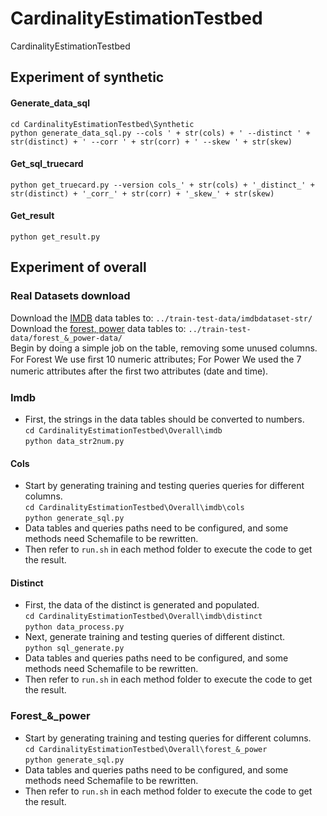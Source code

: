 # CardinalityEstimationTestbed
CardinalityEstimationTestbed

## Experiment of synthetic
#### Generate_data_sql
`cd CardinalityEstimationTestbed\Synthetic`\
`python generate_data_sql.py --cols ' + str(cols) + ' --distinct ' + str(distinct) + ' --corr ' + str(corr) + ' --skew ' + str(skew)`
#### Get_sql_truecard
`python get_truecard.py --version cols_' + str(cols) + '_distinct_' + str(distinct) + '_corr_' + str(corr) + '_skew_' + str(skew)`
#### Get_result
`python get_result.py`

## Experiment of overall
### Real Datasets download
Download the [IMDB](http://homepages.cwi.nl/~boncz/job/imdb.tgz) data tables to: `../train-test-data/imdbdataset-str/`\
Download the [forest, power](http://archive.ics.uci.edu/) data tables to: `../train-test-data/forest_&_power-data/`\
Begin by doing a simple job on the table, removing some unused columns. For Forest We use ﬁrst 10 numeric attributes; For Power We used the 7 numeric attributes after the ﬁrst two attributes (date and time).
### Imdb
- First, the strings in the data tables should be converted to numbers.\
`cd CardinalityEstimationTestbed\Overall\imdb`\
`python data_str2num.py`
#### Cols
- Start by generating training and testing queries queries for different columns.\
`cd CardinalityEstimationTestbed\Overall\imdb\cols`\
`python generate_sql.py`
- Data tables and queries paths need to be configured, and some methods need Schemafile to be rewritten.
- Then refer to `run.sh` in each method folder to execute the code to get the result.
#### Distinct
- First, the data of the distinct is generated and populated.\
`cd CardinalityEstimationTestbed\Overall\imdb\distinct`\
`python data_process.py`
- Next, generate training and testing queries of different distinct.\
`python sql_generate.py`
- Data tables and queries paths need to be configured, and some methods need Schemafile to be rewritten.
- Then refer to `run.sh` in each method folder to execute the code to get the result.

### Forest_&_power
- Start by generating training and testing queries for different columns.\
`cd CardinalityEstimationTestbed\Overall\forest_&_power`\
`python generate_sql.py`
- Data tables and queries paths need to be configured, and some methods need Schemafile to be rewritten.
- Then refer to `run.sh` in each method folder to execute the code to get the result.
